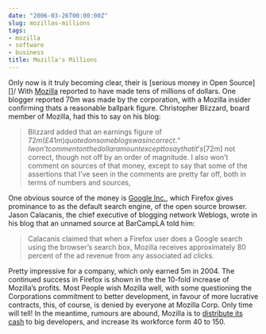 ```yaml
---
date: "2006-03-26T00:00:00Z"
slug: mozillas-millions
tags:
- mozilla
- software
- business
title: Mozilla's Millions
---
```


Only now is it truly becoming clear, their is [serious money in Open
Source][]/ With [Mozilla][] reported to have made tens of millions of dollars.
One blogger reported 70m was made by the corporation, with a Mozilla insider
confirming thats a reasonable ballpark figure. Christopher Blizzard, board
member of Mozilla, had this to say on his blog:

> Blizzard added that an earnings figure of $72m (£41m) quoted on some
> blogs was incorrect. “I won’t comment on the dollar amount except to
> say that it’s [$72m] not correct, though not off by an order of
> magnitude. I also won’t comment on sources of that money, except to
> say that some of the assertions that I’ve seen in the comments are
> pretty far off, both in terms of numbers and sources,

One obvious source of the money is [Google Inc.][], which Firefox gives
prominance to as the default search engine, of the open source browser. Jason
Calacanis, the chief executive of blogging network Weblogs, wrote in his blog
that an unnamed source at BarCampLA told him:

> Calacanis claimed that when a Firefox user does a Google search using
> the browser’s search box, Mozilla receives approximately 80 percent of
> the ad revenue from any associated ad clicks.

Pretty impressive for a company, which only earned 5m in 2004. The continued
success in Firefox is shown in the the 10-fold increase of Mozilla’s profits.
Most People wish Mozilla well, with some questioning the Corporations
commitment to better development, in favour of more lucrative contracts, this,
of course, is denied by everyone at Mozilla Corp. Only time will tell! In the
meantime, rumours are abound, Mozilla is to [distribute its cash][cash] to big
developers, and increase its workforce form 40 to 150.

[ZDnet]: http://news.zdnet.co.uk/software/applications/0,39020384,39256661,00.htm
[Mozilla]: http://www.mozilla.com/ "Mozilla Corp"
[Google Inc.]: http://www.google.ie/ "Google"
[cash]: http://uk.builder.com/manage/work/0,39026594,39304018,00.htm